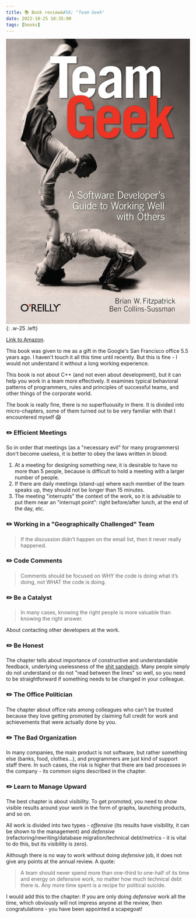 ```yaml
---
title: 📚 Book review&#58; "Team Geek"
date: 2022-10-25 10:35:00
tags: [books]
---
```


![](/assets/img/posts/2022-10-25/cover.jpg){: .w-25 .left}

[Link to Amazon](https://www.amazon.com/Team-Geek-Software-Developers-Working/dp/1449302440).

This book was given to me as a gift in the Google's San Francisco office 5.5 years ago.
I haven't touch it all this time until recently.
But this is fine - I would not understand it without a long working experience.


This book is not about C++ (and not even about development), but it can help you work in a team more effectively.
It examines typical behavioral patterns of programmers, rules and principles of successful teams, and other things of the corporate world.

The book is really fine, there is no superfluousity in there.
It is divided into micro-chapters, some of them turned out to be very familiar with that I encountered myself 😱

### ✏️ Efficient Meetings
So in order that meetings (as a "necessary evil" for many programmers) don't become useless, it is better to obey the laws written in blood:
1. At a meeting for designing something new, it is desirable to have no more than 5 people, because is difficult to hold a meeting with a larger number of people.
2. If there are daily meetings (stand-up) where each member of the team speaks up, they should not be longer than 15 minutes.
3. The meeting "interrupts" the context of the work, so it is advisable to put them near an "interrupt point": right before/after lunch, at the end of the day, etc.

### ✏️ Working in a "Geographically Challenged" Team
> If the discussion didn’t happen on the email list, then it never really happened.

### ✏️ Code Comments
> Comments should be focused on WHY the code is doing what it’s doing, not WHAT the code is doing.

### ✏️ Be a Catalyst
> In many cases, knowing the right people is more valuable than knowing the right answer.

About contacting other developers at the work.

### ✏️ Be Honest
The chapter tells about importance of constructive and understandable feedback, underlying
uselessness of the [shit sandwich](https://en.wikipedia.org/wiki/Praise_sandwich).
Many people simply do not understand or do not "read between the lines" so well, so you need to be straightforward if something needs to be changed in your colleague.

### ✏️ The Office Politician
The chapter about office rats among colleagues who can't be trusted because they love getting promoted by claiming full credit for work and achievements that
were actually done by you.

### ✏️ The Bad Organization
In many companies, the main product is not software, but rather something else (banks, food, clothes...),
and programmers are just kind of support staff there.
In such cases, the risk is higher that there are bad processes in the company - its common signs described in the chapter.

### ✏️ Learn to Manage Upward
The best chapter is about visibility. To get promoted, you need to show visible results around your work in the form of graphs, launching products, and so on.

All work is divided into two types - *offensive* (its results have visibility, it can be shown to the management)
and *defensive* (refactoring/rewriting/database migration/technical debt/metrics - it is vital to do this, but its visibility is zero).

Although there is no way to work without doing *defensive* job, it does not give any points at the annual review. A quote:
> A team should never spend more than one-third to one-half of its time and energy on defensive work, no matter how much technical debt there is.
Any more time spent is a recipe for political suicide.

I would add this to the chapter:
If you are only doing *defensive* work all the time, which obviously will not impress anyone at the review, then congratulations - you have been appointed a scapegoat!
